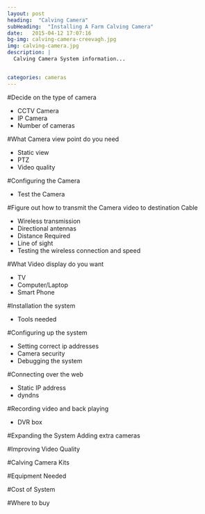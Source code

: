 ```yaml
---
layout: post
heading:  "Calving Camera"
subHeading:  "Installing A Farm Calving Camera"
date:   2015-04-12 17:07:16
bg-img: calving-camera-creevagh.jpg
img: calving-camera.jpg
description: |
  Calving Camera System information...


categories: cameras
---
```


#Decide on the type of camera 
- CCTV Camera
- IP Camera
- Number of cameras

#What Camera view point do you need 
- Static view
- PTZ
- Video quality

#Configuring the Camera
- Test the Camera

#Figure out how to transmit the Camera video to destination
Cable 
- Wireless transmission
- Directional antennas
- Distance Required
- Line of sight
- Testing the wireless connection and speed

#What Video display do you want
- TV
- Computer/Laptop
- Smart Phone

#Installation the system
- Tools needed

#Configuring up the system
- Setting correct ip addresses
- Camera security
- Debugging the system

#Connecting over the web
- Static IP address
- dyndns

#Recording video and back playing
- DVR box

#Expanding the System
Adding extra cameras

#Improving Video Quality

#Calving Camera Kits

#Equipment Needed

#Cost of System

#Where to buy
